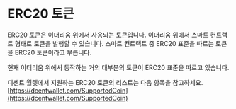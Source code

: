# ERC20 토큰

ERC20 토큰은 이더리움 위에서 사용되는 토큰입니다. 이더리움 위에서 스마트 컨트랙트 형태로 토큰을 발행할 수 있습니다. 스마트 컨트랙트 중 ERC20 표준을 따르는 토큰을 ERC20 토큰이라고 부릅니다.

현재 이더리움 위에서 동작하는 거의 대부분의 토큰이 ERC20 표준을 따르고 있습니다.

디센트 월렛에서 지원하는 ERC20 토큰의 리스트는 다음 항목을 참고하세요.  
[https://dcentwallet.com/SupportedCoin](https://dcentwallet.com/SupportedCoin)



